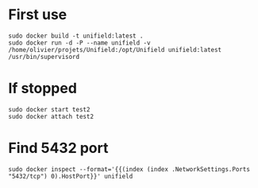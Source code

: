 # First use

    sudo docker build -t unifield:latest .
    sudo docker run -d -P --name unifield -v /home/olivier/projets/Unifield:/opt/Unifield unifield:latest /usr/bin/supervisord

# If stopped

    sudo docker start test2
    sudo docker attach test2

# Find 5432 port

    sudo docker inspect --format='{{(index (index .NetworkSettings.Ports "5432/tcp") 0).HostPort}}' unifield

